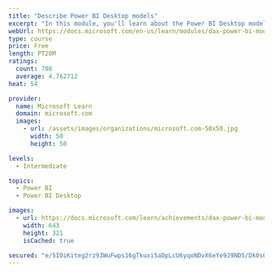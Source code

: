```yaml
---
title: "Describe Power BI Desktop models"
excerpt: "In this module, you'll learn about the Power BI Desktop model structure, star schema design basics, analytics queries, and report visual configuration. This module provides a strong foundation on which you can learn to optimize model designs and add model calculations."
webUrl: https://docs.microsoft.com/en-us/learn/modules/dax-power-bi-models/
type: course
price: Free
length: PT20M
ratings:
  count: 708
  average: 4.762712
heat: 54

provider:
  name: Microsoft Learn
  domain: microsoft.com
  images:
    - url: /assets/images/organizations/microsoft.com-50x50.jpg
      width: 50
      height: 50

levels:
  - Intermediate

topics:
  - Power BI
  - Power BI Desktop

images:
  - url: https://docs.microsoft.com/learn/achievements/dax-power-bi-models-social.png
    width: 643
    height: 321
    isCached: true

secured: "e/5IOiKiteg2rz93WuFwps16gTkuxi5aDpLcU6yqoNDvX6eYe9J9ND5/Dk0sQTGkppN+yKYFf9yO6OiG7QqfJ1ZQl0a3CNrl7R3/cbE10TnCHtsBFiw2P7Rdsii9MjXwhIx16ec/1u8ZsC5msqRYtkB4aO7dl511CzxHiEKtQd0m0QpJmfI7jAThUuh1F7LdqRmiaTsVuL5St2GS2UsDmTR0VzE0naXu4o94M6mHSlODLERWz3xiRS8vahJ36UEOjy3lw7OQHZhqj+rLj20pgKnhEr8KGb/ALCe5m0Ece4SCXCqOO+ydR6r45TGRfiGzBjtPFYQ2tU23MSiJ0CV9V34kZ20c0W0eXUWqpGZ05LCcpmufq8hayNAj0WMOH0EUPrDaQAQ+1Q7giw8Vq0vwSraqzeW5HUhTgUSMbWDWer0=;j4SeWRpX+LtZIrN9+arXWQ=="
---
```



